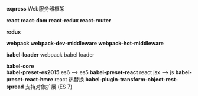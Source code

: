 

**express** Web服务器框架

**react** 
**react-dom**
**react-redux** 
**react-router**


**redux**


**webpack**
**webpack-dev-middleware**
**webpack-hot-middleware**

**babel-loader** webpack babel loader

**babel-core**                           
**babel-preset-es2015** es6 --> es5
**babel-preset-react**  react jsx --> js
**babel-preset-react-hmre** react 热替换
**babel-plugin-transform-object-rest-spread** 支持对象扩展 (ES 7)